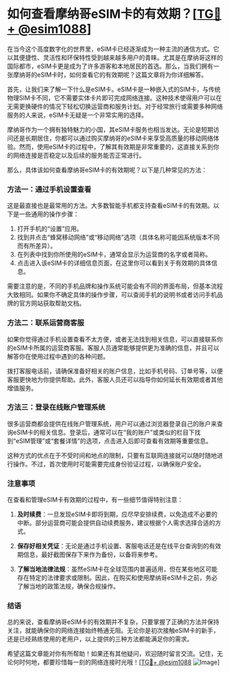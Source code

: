 # 如何查看摩纳哥eSIM卡的有效期？[[TG💪+ @esim1088](https://t.me/s/esim1088)]

在当今这个高度数字化的世界里，eSIM卡已经逐渐成为一种主流的通信方式。它以其便捷性、灵活性和环保特性受到越来越多用户的青睐。尤其是在摩纳哥这样的国际都市，eSIM卡更是成为了许多游客和本地居民的首选。那么，当我们拥有一张摩纳哥的eSIM卡时，如何查看它的有效期呢？这篇文章将为你详细解答。

首先，让我们来了解一下什么是eSIM卡。eSIM卡是一种嵌入式的SIM卡，与传统物理SIM卡不同，它不需要实体卡片即可完成网络连接。这种技术使得用户可以在无需更换硬件的情况下轻松切换运营商和服务计划。对于经常旅行或需要多种网络服务的人来说，eSIM卡无疑是一个非常实用的选择。

摩纳哥作为一个拥有独特魅力的小国，其eSIM卡服务也相当发达。无论是短期访问还是长期居住，你都可以通过购买摩纳哥的eSIM卡来享受高质量的移动网络体验。然而，使用eSIM卡的过程中，了解其有效期是非常重要的，这直接关系到你的网络连接是否稳定以及后续的服务能否正常进行。

那么，具体该如何查看摩纳哥eSIM卡的有效期呢？以下是几种常见的方法：

### 方法一：通过手机设置查看

这是最直接也是最常用的方法。大多数智能手机都支持查看eSIM卡的有效期。以下是一些通用的操作步骤：

1. 打开手机的“设置”应用。
2. 找到并点击“蜂窝移动网络”或“移动网络”选项（具体名称可能因系统版本不同而有所差异）。
3. 在列表中找到你所使用的eSIM卡，通常会显示为运营商的名字或者简称。
4. 点击进入该eSIM卡的详细信息页面，在这里你可以看到关于有效期的具体信息。

需要注意的是，不同的手机品牌和操作系统可能会有不同的界面布局，但基本流程大致相同。如果你不确定具体的操作步骤，可以查阅手机的说明书或者访问手机品牌的官方网站获取帮助文档。

### 方法二：联系运营商客服

如果你觉得通过手机设置查看不太方便，或者无法找到相关信息，可以直接联系你的eSIM卡所属的运营商客服。客服人员通常能够提供更为准确的信息，并且可以解答你在使用过程中遇到的各种问题。

拨打客服电话前，请确保准备好相关的账户信息，比如手机号码、订单号等，以便客服更快地为你提供帮助。此外，客服人员还可以指导你如何延长有效期或者其他增值服务。

### 方法三：登录在线账户管理系统

很多运营商都会提供在线账户管理系统，用户可以通过浏览器登录自己的账户来查询eSIM卡的相关信息。登录后，通常可以在“我的账户”或类似的栏目下找到“eSIM管理”或“套餐详情”的选项，点击进入后即可查看有效期等重要信息。

这种方式的优点在于不受时间和地点的限制，只要有互联网连接就可以随时随地进行操作。不过，首次使用时可能需要完成身份验证过程，以确保账户安全。

### 注意事项

在查看和管理eSIM卡有效期的过程中，有一些细节值得特别注意：

1. **及时续费**：一旦发现eSIM卡即将到期，应尽早安排续费，以免造成不必要的中断。部分运营商可能会提供自动续费服务，建议根据个人需求选择合适的方式。

2. **保存好相关凭证**：无论是通过手机设置、客服电话还是在线平台查询到的有效期信息，最好截图保存下来作为备份，以备将来参考。

3. **了解当地法律法规**：虽然eSIM卡在全球范围内普遍适用，但在某些地区可能存在特定的法律要求或限制。因此，在购买和使用摩纳哥eSIM卡之前，务必了解当地的政策法规，确保合规操作。

### 结语

总的来说，查看摩纳哥eSIM卡的有效期并不复杂，只要掌握了正确的方法并保持关注，就能确保你的网络连接始终畅通无阻。无论你是初次接触eSIM卡的新手，还是已经熟练使用的老用户，以上提供的三种方法都能满足你的需求。

希望这篇文章能对你有所帮助！如果还有其他疑问，欢迎随时留言交流。记住，无论何时何地，都要珍惜每一刻的网络连接时光哦！[[TG💪+ @esim1088](https://t.me/s/esim1088) ![Image](https://i.postimg.cc/4NQfJmqS/Snipaste-2025-05-13-00-14-12.png)]